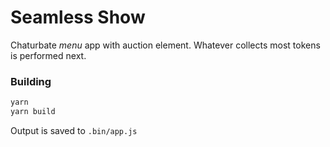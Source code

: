 # Seamless Show

Chaturbate *menu* app with auction element. Whatever collects most tokens is performed next.

### Building

```bash
yarn
yarn build
```

Output is saved to `.bin/app.js`
